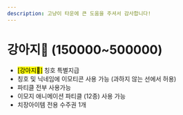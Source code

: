 ```yaml
---
description: 고냥이 타운에 큰 도움을 주셔서 감사합니다!
---
```


# 강아지🐶 (150000\~500000)

* <mark style="background-color:yellow;">\[강아지🐶]</mark> 칭호  특별지급&#x20;
* 칭호 및 닉네임에 이모티콘 사용 가능 (과하지 않는 선에서 허용)&#x20;
* 파티클 전부 사용가능&#x20;
* 이모지 애니메이션 파티클 (12종) 사용 가능&#x20;
* 치장아이템 전용 수주권 1개&#x20;
